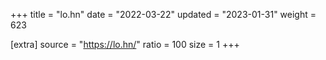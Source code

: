 +++
title = "lo.hn"
date = "2022-03-22"
updated = "2023-01-31"
weight = 623

[extra]
source = "https://lo.hn/"
ratio = 100
size = 1
+++
